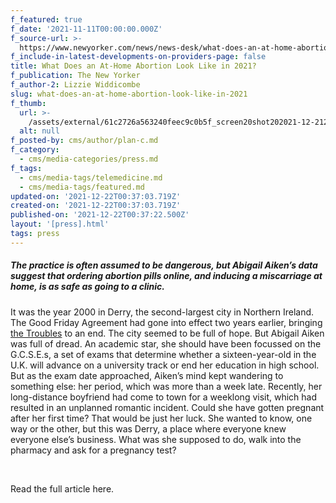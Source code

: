 ```yaml
---
f_featured: true
f_date: '2021-11-11T00:00:00.000Z'
f_source-url: >-
  https://www.newyorker.com/news/news-desk/what-does-an-at-home-abortion-look-like-in-2021
f_include-in-latest-developments-on-providers-page: false
title: What Does an At-Home Abortion Look Like in 2021?
f_publication: The New Yorker
f_author-2: Lizzie Widdicombe
slug: what-does-an-at-home-abortion-look-like-in-2021
f_thumb:
  url: >-
    /assets/external/61c2726a563240feec9c0b5f_screen20shot202021-12-2120at205.33.22%20PM.png
  alt: null
f_posted-by: cms/author/plan-c.md
f_category:
  - cms/media-categories/press.md
f_tags:
  - cms/media-tags/telemedicine.md
  - cms/media-tags/featured.md
updated-on: '2021-12-22T00:37:03.719Z'
created-on: '2021-12-22T00:37:03.719Z'
published-on: '2021-12-22T00:37:22.500Z'
layout: '[press].html'
tags: press
---
```


##### The practice is often assumed to be dangerous, but Abigail Aiken’s data suggest that ordering abortion pills online, and inducing a miscarriage at home, is as safe as going to a clinic.

It was the year 2000 in Derry, the second-largest city in Northern Ireland. The Good Friday Agreement had gone into effect two years earlier, bringing [the Troubles](https://www.newyorker.com/magazine/2015/03/16/where-the-bodies-are-buried) to an end. The city seemed to be full of hope. But Abigail Aiken was full of dread. An academic star, she should have been focussed on the G.C.S.E.s, a set of exams that determine whether a sixteen-year-old in the U.K. will advance on a university track or end her education in high school. But as the exam date approached, Aiken’s mind kept wandering to something else: her period, which was more than a week late. Recently, her long-distance boyfriend had come to town for a weeklong visit, which had resulted in an unplanned romantic incident. Could she have gotten pregnant after her first time? That would be just her luck. She wanted to know, one way or the other, but this was Derry, a place where everyone knew everyone else’s business. What was she supposed to do, walk into the pharmacy and ask for a pregnancy test?

‍

Read the full article here.
